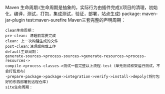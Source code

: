 Maven 生命周期:(生命周期是抽象的，实际行为由插件完成)(项目的清理，初始化，编译，测试，打包，集成测试，验证，部署，站点生成)
package: maven-jar-plugin
test:maven-surefire
Maven三套完整的声明周期：

    clean生命周期：
    pre-clean: 清理前需要完成
    clean: 上一次构建生成的文件
    post-clean:清理后完成工作
    default生命周期：
    generate-sources->process-sources->generate-resources->process-resources->
    compile->process-classes->测试一套完整以上流程-test（单元测试框架运行测试，不会打包发布）
    -prepare-package->package->integration->verify->install->depoly(将打包好的东西部署到远程仓库)
    site生命周期：
